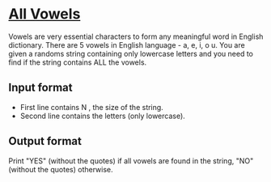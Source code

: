 # [All Vowels][link]

Vowels are very essential characters to form any meaningful word in English dictionary. There are 5 vowels in English language - a, e, i, o u. You are given a randoms string containing only lowercase letters and you need to find if the string contains ALL the vowels.

## Input format

- First line contains N , the size of the string.
- Second line contains the letters (only lowercase).

## Output format

Print "YES" (without the quotes) if all vowels are found in the string, "NO" (without the quotes) otherwise.

[link]: https://www.hackerearth.com/practice/data-structures/hash-tables/basics-of-hash-tables/practice-problems/algorithm/all-vowels-2/
